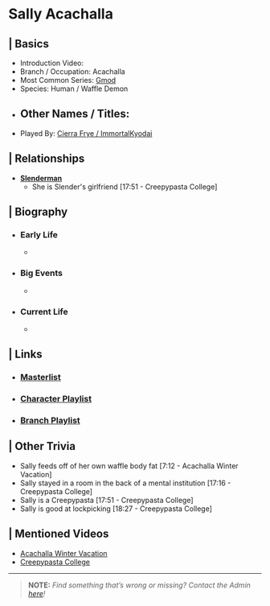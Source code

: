 # Sally Acachalla 


## | Basics  
- Introduction Video: []()  
- Branch / Occupation: Acachalla  
- Most Common Series: [Gmod]()  
- Species: Human / Waffle Demon  
- Other Names / Titles:   
  -   
- Played By: [Cierra Frye / ImmortalKyodai]()  


## | Relationships  
- [**Slenderman**]()  
  - She is Slender's girlfriend [17:51 - Creepypasta College]


## | Biography  
- ### Early Life  
  -   
- ### Big Events  
  -   
- ### Current Life  
  -   

 
## | Links  
- ### [Masterlist]()  
- ### [Character Playlist]()  
- ### [Branch Playlist]()  


## | Other Trivia  
- Sally feeds off of her own waffle body fat [7:12 - Acachalla Winter Vacation]
- Sally stayed in a room in the back of a mental institution [17:16 - Creepypasta College]
- Sally is a Creepypasta [17:51 - Creepypasta College]
- Sally is good at lockpicking [18:27 - Creepypasta College]

## | Mentioned Videos
- [Acachalla Winter Vacation]()
- [Creepypasta College]()

----

> **NOTE:** *Find something that’s wrong or missing? Contact the Admin [here](./chapter_2.md)!*